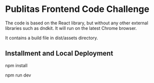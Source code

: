 # Publitas Frontend Code Challenge
The code is based on the React library, but without any other external libraries such as dndkit. It will run on the latest Chrome browser.

It contains a build file in dist/assets directory.

## Installment and Local Deployment
npm install

npm run dev
